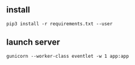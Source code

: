 ## install
`pip3 install -r requirements.txt --user`

## launch server
`gunicorn --worker-class eventlet -w 1 app:app`